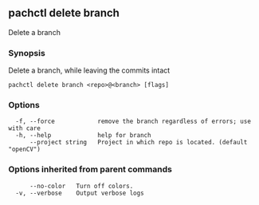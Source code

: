 ## pachctl delete branch

Delete a branch

### Synopsis

Delete a branch, while leaving the commits intact

```
pachctl delete branch <repo>@<branch> [flags]
```

### Options

```
  -f, --force            remove the branch regardless of errors; use with care
  -h, --help             help for branch
      --project string   Project in which repo is located. (default "openCV")
```

### Options inherited from parent commands

```
      --no-color   Turn off colors.
  -v, --verbose    Output verbose logs
```

